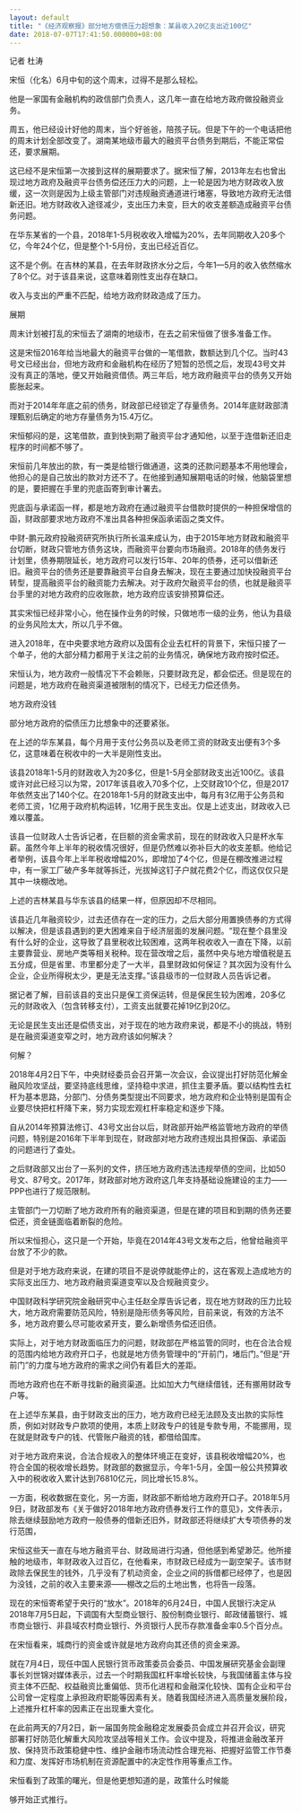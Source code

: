 ```yaml
---
layout: default
title: "《经济观察报》部分地方偿债压力超想象：某县收入20亿支出近100亿"
date: 2018-07-07T17:41:50.000000+08:00
---
```


记者 杜涛 

宋恒（化名）6月中旬的这个周末，过得不是那么轻松。

他是一家国有金融机构的政信部门负责人，这几年一直在给地方政府做投融资业务。

周五，他已经设计好他的周末，当个好爸爸，陪孩子玩。但是下午的一个电话把他的周末计划全部改变了。湖南某地级市最大的融资平台债务到期后，不能正常偿还，要求展期。

这已经不是宋恒第一次接到这样的展期要求了。据宋恒了解，2013年左右也曾出现过地方政府及融资平台债务偿还压力大的问题，上一轮是因为地方财政收入放缓，这一次则是因为上级主管部门对违规融资通道进行堵塞，导致地方政府无法借新还旧。地方财政收入途径减少，支出压力未变，巨大的收支差额造成融资平台债务问题。

在华东某省的一个县，2018年1-5月税收收入增幅为20%，去年同期收入20多个亿，今年24个亿，但是整个1-5月份，支出已经近百亿。

这不是个例。在吉林的某县，在去年财政挤水分之后，今年1—5月的收入依然缩水了8个亿。对于该县来说，这意味着刚性支出存在缺口。

收入与支出的严重不匹配，给地方政府财政造成了压力。

展期

周末计划被打乱的宋恒去了湖南的地级市，在去之前宋恒做了很多准备工作。

这是宋恒2016年给当地最大的融资平台做的一笔借款，数额达到几个亿。当时43号文已经出台，但地方政府和金融机构在经历了短暂的恐慌之后，发现43号文并没有真正的落地，便又开始融资借债。两三年后，地方政府融资平台的债务又开始膨胀起来。

而对于2014年年底之前的债务，财政部已经锁定了存量债务。2014年底财政部清理甄别后确定的地方存量债务为15.4万亿。

宋恒郁闷的是，这笔借款，直到快到期了融资平台才通知他，以至于连借新还旧走程序的时间都不够了。

宋恒前几年放出的款，有一类是给银行做通道，这类的还款问题基本不用他理会，他担心的是自己放出的款对方还不了。在他接到通知展期电话的时候，他脑袋里想的是，要把握在手里的兜底函寄到审计署去。

兜底函与承诺函一样，都是地方政府在通过融资平台借款时提供的一种担保增信的函，财政部要求地方政府不准出具各种担保函承诺函之类文件。

中财-鹏元政府投融资研究所执行所长温来成认为，由于2015年地方财政和融资平台切断，财政只管地方债务这块，而融资平台要向市场融资。2018年的债务发行计划里，债券期限延长，地方政府可以发行15年、20年的债券，还可以借新还旧。融资平台的债务还是要靠融资平台自身去解决，现在主要通过加快投融资平台转型，提高融资平台的融资能力去解决。对于政府欠融资平台的债，也就是融资平台手里的对地方政府的应收账款，地方政府应该安排预算偿还。

其实宋恒已经非常小心，他在操作业务的时候，只做地市一级的业务，他认为县级的业务风险太大，所以几乎不做。

进入2018年，在中央要求地方政府以及国有企业去杠杆的背景下，宋恒只接了一个单子，他的大部分精力都用于关注之前的业务情况，确保地方政府按时偿还。

宋恒认为，地方政府一般情况下不会赖账，只要财政充足，都会偿还。但是现在的问题是，地方政府在融资渠道被限制的情况下，已经无力偿还债务。

地方政府没钱

部分地方政府的偿债压力比想象中的还要紧张。

在上述的华东某县，每个月用于支付公务员以及老师工资的财政支出便有3个多亿，这意味着在税收中的一大半是刚性支出。

该县2018年1-5月的财政收入为20多亿，但是1-5月全部财政支出近100亿。该县或许对此已经习以为常，2017年该县收入70多个亿，上交财政10个亿，但是2017年依然支出了140个亿。在2018年1-5月的财政支出中，每月有3亿用于公务员和老师工资，1亿用于政府机构运转，1亿用于民生支出。仅是上述支出，财政收入已难以覆盖。

该县一位财政人士告诉记者，在巨额的资金需求前，现在的财政收入只是杯水车薪。虽然今年上半年的税收情况很好，但是仍然难以弥补巨大的收支差额。他给记者举例，该县今年上半年税收增幅20%，即增加了4个亿，但是在棚改推进过程中，有一家工厂破产多年就等拆迁，光拔掉这钉子户就花费2个亿，而这仅仅只是其中一块棚改地。

上述的吉林某县与华东该县的结果一样，但原因却不尽相同。

该县近几年融资较少，过去还债存在一定的压力，之后大部分用置换债券的方式得以解决，但是该县遇到的更大困难来自于经济层面的发展问题。“现在整个县里没有什么好的企业，这导致了县里税收比较困难，这两年税收收入一直在下降，以前主要靠营业、房地产类等相关税种。现在营改增之后，虽然中央与地方增值税是五五分成，但是省里、市里都分走了一大半，县里财政如何保证？其次因为没有什么企业，企业所得税太少，更是无法支撑。”该县级市的一位财政人员告诉记者。

据记者了解，目前该县的支出只是保工资保运转，但是保民生较为困难，20多亿元的财政收入（包含转移支付），工资支出就要花掉19亿到20亿。

无论是民生支出还是偿债支出，对于现在的地方政府来说，都是不小的挑战，特别是在融资渠道变窄之时，地方政府该如何解决？

何解？

2018年4月2日下午，中央财经委员会召开第一次会议，会议提出打好防范化解金融风险攻坚战，要坚持底线思维，坚持稳中求进，抓住主要矛盾。要以结构性去杠杆为基本思路，分部门、分债务类型提出不同要求，地方政府和企业特别是国有企业要尽快把杠杆降下来，努力实现宏观杠杆率稳定和逐步下降。

自从2014年预算法修订、43号文出台以后，财政部开始严格监管地方政府的举债问题，特别是2016年下半年到现在，财政部对地方政府违规出具担保函、承诺函的问题进行了查处。

之后财政部又出台了一系列的文件，挤压地方政府违法违规举债的空间，比如50号文、87号文。2017年，财政部对地方政府这几年支持基础设施建设的主力——PPP也进行了规范限制。

主管部门一刀切断了地方政府所有的融资渠道，但是在建的项目和到期的债务还要偿还，资金链面临着断裂的危险。

所以宋恒担心，这只是一个开始，毕竟在2014年43号文发布之后，他曾给融资平台放了不少的款。

但是对于地方政府来说，在建的项目不是说停就能停止的，这在客观上造成地方的实际支出压力、地方政府融资渠道变窄以及合规融资变少。

中国财政科学研究院金融研究中心主任赵全厚告诉记者，现在地方财政的压力比较大，地方政府需要防范风险，特别是隐形债务等风险，目前来说，有效的方法不多，地方政府要么尽可能收紧开支，要么新增债务偿还旧债。

实际上，对于地方财政面临压力的问题，财政部在严格监管的同时，也在合法合规的范围内给地方政府开口子，也就是地方债务管理中的“开前门，堵后门。”但是“开前门”的力度与地方政府的需求之间仍有着巨大的差距。

而地方政府也在不断寻找新的融资渠道。比如加大力气继续借钱，还有挪用财政专户等。

在上述华东某县，由于财政支出的压力，地方政府已经无法顾及支出款的实际性质，例如对财政专户款项的使用，本质上财政专户的钱是专款专用，不能挪用，现在就是财政专户的钱、代管账户融资的钱，都借给国库。

对于地方政府来说，合法合规收入的整体环境正在变好，该县税收增幅20%，也符合全国的税收增长趋势。财政部的数据显示，今年1-5月，全国一般公共预算收入中的税收收入累计达到76810亿元，同比增长15.8%。

一方面，税收数据在变化，另一方面，财政部不断给地方政府开口子。2018年5月9日，财政部发布《关于做好2018年地方政府债券发行工作的意见》，文件表示，除去继续鼓励地方政府一般债券的借新还旧外，财政部还将继续扩大专项债券的发行范围，

宋恒这些天一直在与地方融资平台、财政局进行沟通，但他感到希望渺茫。他所接触的地级市，年财政收入过百亿，在他看来，市财政已经成为一副空架子。该市财政除去保民生的钱外，几乎没有了机动资金，企业之间的拆借都已经停了，也是因为没钱，之前的收入主要来源——棚改之后的土地出售，也将告一段落。

现在的宋恒寄希望于央行的“放水”。2018年的6月24日，中国人民银行决定从2018年7月5日起，下调国有大型商业银行、股份制商业银行、邮政储蓄银行、城市商业银行、非县域农村商业银行、外资银行人民币存款准备金率0.5个百分点。

在宋恒看来，城商行的资金或许就是地方政府向其还债的资金来源。

就在7月4日，现任中国人民银行货币政策委员会委员、中国发展研究基金会副理事长刘世锦对媒体表示，过去一个时期我国杠杆率增长较快，与我国储蓄主体与投资主体不匹配、权益融资比重偏低、货币化进程和金融深化较快、国有企业和平台公司曾一定程度上承担政府职能等因素有关。随着我国经济进入高质量发展阶段，上述推升杠杆率的因素正在出现重大变化。

在此前两天的7月2日，新一届国务院金融稳定发展委员会成立并召开会议，研究部署打好防范化解重大风险攻坚战等相关工作。会议中提及，将推进金融改革开放、保持货币政策稳健中性、维护金融市场流动性合理充裕、把握好监管工作节奏和力度、发挥好市场机制在资源配置中的决定性作用等重点工作。

宋恒看到了政策的曙光，但是他更想知道的是，政策什么时候能

够开始正式推行。

